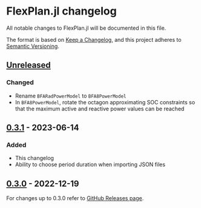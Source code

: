 # FlexPlan.jl changelog

All notable changes to FlexPlan.jl will be documented in this file.

The format is based on [Keep a Changelog](https://keepachangelog.com/en/1.1.0/),
and this project adheres to [Semantic Versioning](https://semver.org/spec/v2.0.0.html).

## [Unreleased]

### Changed

- Rename `BFARadPowerModel` to `BFA8PowerModel`
- In `BFA8PowerModel`, rotate the octagon approximating SOC constraints so that the maximum
  active and reactive power values can be reached

## [0.3.1] - 2023-06-14

### Added

- This changelog
- Ability to choose period duration when importing JSON files

## [0.3.0] - 2022-12-19

For changes up to 0.3.0 refer to
[GitHub Releases page](https://github.com/Electa-Git/FlexPlan.jl/releases/).

[unreleased]: https://github.com/Electa-Git/FlexPlan.jl/compare/v0.3.1...HEAD
[0.3.1]: https://github.com/Electa-Git/FlexPlan.jl/compare/v0.3.0...v0.3.1
[0.3.0]: https://github.com/Electa-Git/FlexPlan.jl/releases/tag/v0.3.0
